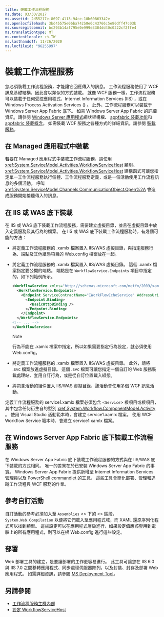```yaml
---
title: 裝載工作流程服務
ms.date: 03/30/2017
ms.assetid: 2d55217e-8697-4113-94ce-10b60863342e
ms.openlocfilehash: 3bd45575e06ba742b0e6c43766c5e80dff47c03b
ms.sourcegitcommit: bc293b14af795e0e999e3304dd40c0222cf2ffe4
ms.translationtype: MT
ms.contentlocale: zh-TW
ms.lasthandoff: 11/26/2020
ms.locfileid: "96255997"
---
```

# <a name="hosting-workflow-services"></a>裝載工作流程服務

您必須裝載工作流程服務，才能讓它回應傳入的訊息。 工作流程服務使用了 WCF 訊息基礎結構，因此會以類似的方式裝載。 就像 WCF 服務一樣，工作流程服務可以裝載于任何受控應用程式、Internet Information Services (IIS) ，或在 Windows Process Activation Services () 。 此外，工作流程服務可以裝載于 Windows Server App Fabric 底下。 如需 Windows Server App Fabric 的詳細資訊，請參閱 [Windows Server 應用程式](/previous-versions/appfabric/ff384253(v=azure.10))網狀架構檔、 [appfabric 裝載功能](/previous-versions/appfabric/ee677189(v=azure.10))和 [appfabric 裝載概念](/previous-versions/appfabric/ee677371(v=azure.10))。 如需裝載 WCF 服務之各種方式的詳細資訊，請參閱 [裝載服務](../hosting-services.md)。

## <a name="hosting-in-a-managed-application"></a>在 Managed 應用程式中裝載

 若要在 Managed 應用程式中裝載工作流程服務，請使用 <xref:System.ServiceModel.Activities.WorkflowServiceHost> 類別。 <xref:System.ServiceModel.Activities.WorkflowServiceHost> 建構函式可讓您指定單一工作流程服務執行個體、工作流程服務定義，或是一個活動使用工作流程訊息的多個活動。 呼叫 <xref:System.ServiceModel.Channels.CommunicationObject.Open%2A> 會造成服務開始接聽傳入的訊息。

## <a name="hosting-under-iis-or-was"></a>在 IIS 或 WAS 底下裝載

 在 IIS 或 WAS 底下裝載工作流程服務，需要建立虛擬目錄，並且在虛擬目錄中放入定義服務及其行為的檔案。 在 IIS 或 WAS 底下裝載工作流程服務時，有幾個可能的方法：

- 將定義工作流程服務的 .xamlx 檔案置入 IIS/WAS 虛擬目錄，與指定服務行為、端點及其他組態項目的 Web.config 檔案放在一起。

- 將定義工作流程服務的 .xamlx 檔案置入 IIS/WAS 虛擬目錄。 這個 .xamlx 檔案指定要公開的端點。 端點是在 `WorkflowService.Endpoints` 項目中指定的，如下列範例所示。

    ```xml
    <WorkflowService xmlns="http://schemas.microsoft.com/netfx/2009/xaml/servicemodel"  xmlns:p1="http://schemas.microsoft.com/netfx/2009/xaml/activities" xmlns:sad="clr-namespace:System.Activities.Debugger;assembly=System.Activities" xmlns:x="http://schemas.microsoft.com/winfx/2006/xaml">
      <WorkflowService.Endpoints>
        <Endpoint ServiceContractName="IWorkFlowEchoService" AddressUri="">
          <Endpoint.Binding>
            <BasicHttpBinding />
          </Endpoint.Binding>
        </Endpoint>
      </WorkflowService.Endpoints>
    <!-- ... -->
    </WorkflowService>
    ```

    > [!NOTE]
    > 行為不能在 .xamlx 檔案中指定，所以如果需要指定行為設定，就必須使用 Web.config。

- 將定義工作流程服務的 .xamlx 檔案置入 IIS/WAS 虛擬目錄。 此外，請將 .svc 檔案放進虛擬目錄。 這個 .svc 檔案可讓您指定一個自訂的 Web 服務裝載處理站、套用自訂行為，或是從自訂位置載入組態。

- 將包含活動的組件置入 IIS/WAS 虛擬目錄，該活動會使用多個 WCF 訊息活動。

 定義工作流程服務的 service1.xamlx 檔案必須包含 <`Service`> 根項目或根項目，其中包含任何衍生自的型別 <xref:System.Workflow.ComponentModel.Activity> 。 使用 Visual Studio 活動範本時，會建立 service1.xamlx 檔案。 使用 WCF Workflow Service 範本時，會建立 service1.xamlx 檔案。

## <a name="hosting-workflow-services-under-windows-server-app-fabric"></a>在 Windows Server App Fabric 底下裝載工作流程服務

 在 Windows Server App Fabric 底下裝載工作流程服務的方式與在 IIS/WAS 底下裝載的方式相同。 唯一的差異在於已安裝 Windows Server App Fabric 的事實。 Windows Server App Fabric 提供新增至 Internet Information Services 管理員以及 PowerShell commandlet 的工具。 這些工具會簡化部署、管理和追蹤工作流程與 WCF 服務的作業。

## <a name="referencing-custom-activities"></a>參考自訂活動

 自訂活動的參考必須加入至 `Assemblies` <> 下的 <> 區段， `System.Web.Compilation` 以便將它們載入至應用程式域，而 XAML 還原序列化程式可以找到類型。 這些設定可以在應用程式層級進行，如果設定值應該套用到電腦上的所有應用程式，則可以在根 Web.config 進行這些設定。

## <a name="deployment"></a>部署

 Web 部署工具的建立，是要讓部署的工作更容易進行。 此工具可讓您在 IIS 6.0 與 IIS 7.0 之間移轉應用程式、同步處理伺服器陣列，以及封裝、封存及部署 Web 應用程式。 如需詳細資訊，請參閱 [MS Deployment Tool](https://go.microsoft.com/fwlink/?LinkId=178690)。

## <a name="see-also"></a>另請參閱

- [工作流程服務主機內部](workflow-service-host-internals.md)
- [設定 WorkflowServiceHost](configuring-workflowservicehost.md)

